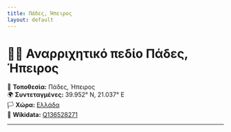 ```yaml
---
title: Πάδες, Ήπειρος
layout: default
---
```


# 🧗‍♀️ Αναρριχητικό πεδίο Πάδες, Ήπειρος

📍 **Τοποθεσία:** Πάδες, Ήπειρος  
🌍 **Συντεταγμένες:** 39.952° N, 21.037° E  
🏳️ **Χώρα:** [Ελλάδα](https://www.wikidata.org/wiki/Q41)  
🔗 **Wikidata:** [Q136528271](https://www.wikidata.org/wiki/Q136528271)

---

